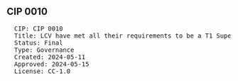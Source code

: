 ## CIP 0010

<pre>
  CIP: CIP 0010
  Title: LCV have met all their requirements to be a T1 Super Validator
  Status: Final
  Type: Governance
  Created: 2024-05-11
  Approved: 2024-05-15
  License: CC-1.0
</pre>



